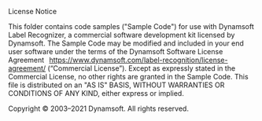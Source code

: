 License Notice  

This folder contains code samples ("Sample Code") for use with Dynamsoft Label Recognizer, a commercial software development kit licensed by Dynamsoft. The Sample Code may be modified and included in your end user software under the terms of the Dynamsoft Software License Agreement   https://www.dynamsoft.com/label-recognition/license-agreement/ (“Commercial License”). Except as expressly stated in the Commercial License, no other rights are granted in the Sample Code. This file is distributed on an "AS IS" BASIS, WITHOUT WARRANTIES OR CONDITIONS OF ANY KIND, either express or implied. 

Copyright © 2003–2021 Dynamsoft. All rights reserved. 